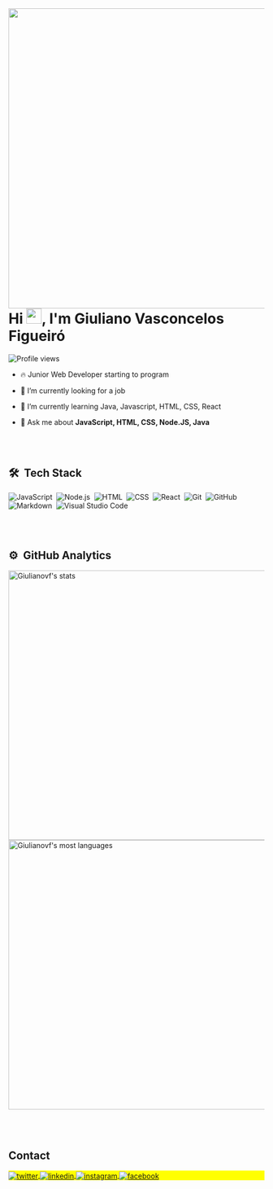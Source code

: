 <img align="right" height="590em" src="https://raw.githubusercontent.com/gist/Giulianovf/04f0ab311d1381701d7416f0e82d72f5/raw/86bc2e85e99870aba1ad05fbb7eb1eacee1b813f/githubcard.svg"/>

<h1 align="left">Hi <img src="https://raw.githubusercontent.com/kaueMarques/kaueMarques/master/hi.gif" height="30px">, I'm Giuliano Vasconcelos Figueiró</h1>
<p align="left"> <img src="https://komarev.com/ghpvc/?username=maykbrito&color=yellow" alt="Profile views" /> </p>

- 🔥 Junior Web Developer starting to program 

- 🔭 I’m currently looking for a job

- 🌱 I’m currently learning Java, Javascript, HTML, CSS, React 

- 💬 Ask me about **JavaScript, HTML, CSS, Node.JS, Java**

<br><br>

## 🛠 &nbsp;Tech Stack

![JavaScript](https://img.shields.io/badge/-JavaScript-05122A?style=flat&logo=javascript)&nbsp;
![Node.js](https://img.shields.io/badge/-Node.js-05122A?style=flat&logo=node.js)&nbsp;
![HTML](https://img.shields.io/badge/-HTML-05122A?style=flat&logo=HTML5)&nbsp;
![CSS](https://img.shields.io/badge/-CSS-05122A?style=flat&logo=CSS3&logoColor=1572B6)&nbsp;
![React](https://img.shields.io/badge/-React-05122A?style=flat&logo=react)&nbsp;
![Git](https://img.shields.io/badge/-Git-05122A?style=flat&logo=git)&nbsp;
![GitHub](https://img.shields.io/badge/-GitHub-05122A?style=flat&logo=github)&nbsp;
![Markdown](https://img.shields.io/badge/-Markdown-05122A?style=flat&logo=markdown)&nbsp;
![Visual Studio Code](https://img.shields.io/badge/-Visual%20Studio%20Code-05122A?style=flat&logo=visual-studio-code&logoColor=007ACC)&nbsp;


<br><br>

## ⚙️ &nbsp;GitHub Analytics

<p align="left">
<img width="530em" src="https://github-readme-stats.vercel.app/api?username=Giulianovf&show_icons=true&theme=vision-friendly-dark" alt="Giulianovf's stats"/>
<img width="530em" src="https://github-readme-stats.vercel.app/api/top-langs/?username=Giulianovf&layout=compact&theme=vision-friendly-dark" alt="Giulianovf's most languages"/>
</p>


<br><br>

## Contact

<p align="left" style="background:yellow">

<a href="https://twitter.com/Giulianovf" target="_blank">
  <img align="center" src="https://img.shields.io/badge/-Giulianovf-05122A?style=flat&logo=twitter" alt="twitter"/>  
</a>
<a href="https://linkedin.com/in/giulianovfigueiró" target="_blank">
  <img align="center" src="https://img.shields.io/badge/-giulianovfigueiró-05122A?style=flat&logo=linkedin" alt="linkedin"/>
</a>
<a href="https://instagram.com/giulianovasconcelosfigueiro" target="_blank">
 <img align="center" src="https://img.shields.io/badge/-giulianovasconcelosfigueiro-05122A?style=flat&logo=instagram" alt="instagram"/>
</a>
  <a href="https://facebook.com/giuliano.vasconcelosfigueiro" target="_blank">
 <img align="center" src="https://img.shields.io/badge/-giuliano.vasconcelosfigueiro-05122A?style=flat&logo=facebook" alt="facebook"/>
</a>

</p>
